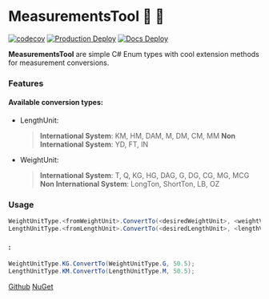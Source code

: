 # MeasurementsTool 📐  📏 

[![codecov](https://codecov.io/gh/Sergi0Martin/MeasurementsTool/branch/dev/graph/badge.svg?token=QA8HAR6NME)](https://codecov.io/gh/Sergi0Martin/MeasurementsTool)
[![Production Deploy](https://github.com/Sergi0Martin/MeasurementsTool/actions/workflows/measurements-tool-nuget-package.yml/badge.svg?branch=master)](https://www.nuget.org/packages/MeasurementsTool)
[![Docs Deploy](https://github.com/Sergi0Martin/MeasurementsTool/actions/workflows/measurements-tool-docs.yml/badge.svg)](https://sergi0martin.github.io/MeasurementsTool/)

**MeasurementsTool** are simple C# Enum types with cool extension methods for measurement conversions.
### Features
#### Available conversion types:
- LengthUnit:
    > **International System**:
            KM, HM, DAM, M, DM, CM, MM
    >  **Non International System**:
            YD, FT, IN


- WeightUnit:
    > **International System**:
            T, Q, KG, HG, DAG, G, DG, CG, MG, MCG
    > **Non International System**:
            LongTon, ShortTon, LB, OZ
### Usage
```csharp
WeightUnitType.<fromWeightUnit>.ConvertTo(<desiredWeightUnit>, <weightValue>)
LengthUnitType.<fromLengthUnit>.ConvertTo(<desiredLengthUnit>, <lengthValue>)
```

#### :
```csharp
WeightUnitType.KG.ConvertTo(WeightUnitType.G, 50.5);
LengthUnitType.KM.ConvertTo(LengthUnitType.M, 50.5);
```

[Github](https://github.com/Sergi0Martin/MeasurementsTool)
[NuGet](https://www.nuget.org/packages/MeasurementsTool/)
